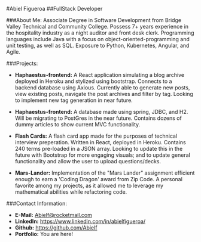 #Abiel Figueroa
 ##FullStack Developer

 ###About Me:
 Associate Degree in Software Development from Bridge Valley Technical and Community College.  Possess 7+ years 
 experience in the hospitality industry as a night auditor and front desk clerk. Programming languages include Java with 
 a focus on object-oriented-programming and unit testing, as well as SQL. Exposure to Python, Kubernetes, Angular, and 
 Agile. 

 ###Projects:
 * **Haphaestus-frontend:** A React application simulating a blog archive deployed in Heroku and stylized using 
   bootstrap. Connects to a backend database using Axious. Currently able to generate new posts, view existing posts, 
   navigate the post archives and filter by tag. Looking to implement new tag generation in near future.

 * **Haphaestus-frontend:** A database made using spring, JDBC, and H2. Will be migrating to PostGres in the near 
   future. Contains dozens of dummy articles to show current MVC functionality.

 * **Flash Cards:** A flash card app made for the purposes of technical interview preperation. Written in React, 
   deployed in Heroku. Contains 240 terms pre-loaded in a JSON array. Looking to update this in the future with 
   Bootstrap for more engaging visuals; and to update general functionality and allow the user to upload questions/decks.

 * **Mars-Lander:** Implementation of the "Mars Lander" assignment efficient enough to earn a 'Coding Dragon' award from 
   Zip Code. A personal favorite among my projects, as it allowed me to leverage my mathematical abilities while 
   refactoring code.



 ###Contact Information:
 * **E-Mail:** Abielf@rocketmail.com
 * **LinkedIn:** https://www.linkedin.com/in/abielfigueroa/
 * **Github:** https://github.com/Abielf
 * **Portfolio:** You are here!
